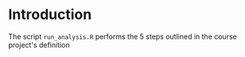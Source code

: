 # Introduction 

The script `run_analysis.R` performs the 5 steps outlined in the course project's definition 
